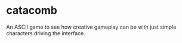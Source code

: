 # catacomb
An ASCII game to see how creative gameplay can be with just simple characters driving the interface.
